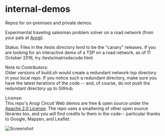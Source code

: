 # internal-demos  

Repos for on-premises and private demos.  

Experimental traveling salesman problem solver on a road network (from your pals at [Arogi](http://arogi.com)).
  
Status: Files in the /tests directory tend to be the "canary" releases. If you are looking for an interactive demo of a TSP on a road network, as of 11 October 2016, try /tests/matrixdecode.html  
  
Note to Contributors:  
Older versions of build.sh would create a redundant network-tsp directory in your local repo. If you notice such a redundant directory, make sure you have the latest iterations of the code -- and, of course, do not push the redundant directory up to GitHub.  

License:  
This repo's Arogi Circuit Web demos are free & open source under the [Apache 2.0 License](LICENSE.md). The repo uses a smattering of other open source libraries too, and you will find credits to them in the code-- particular thanks to Google, Mapzen, and Leaflet.

![Screenshot](https://raw.githubusercontent.com/arogi/network-tsp/development/tspscreen.png)
